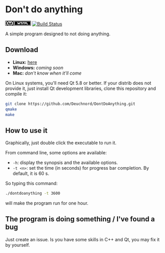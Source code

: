 # Don't do anything

![WTFPL](license.png) [![Build Status](https://travis-ci.org/Deuchnord/DontDoAnything.svg?branch=master)](https://travis-ci.org/Deuchnord/DontDoAnything)

A simple program designed to not doing anything.

## Download

- **Linux:** [here](http://deuchnord.fr/dl/dontdoanything.bin)
- **Windows:** _coming soon_
- **Mac:** _don't know when it'll come_

On Linux systems, you'll need Qt 5.8 or better. If your distrib does not
provide it, just install Qt development libraries, clone this repository and compile it:

```bash
git clone https://github.com/Deuchnord/DontDoAnything.git
qmake
make
```

## How to use it

Graphically, just double click the executable to run it.

From command line, some options are available:

- `-h`: display the synopsis and the available options.
- `-t <n>`: set the time (in seconds) for progress bar completion. By default, it
  is 60 s.

So typing this command:

```bash
./dontdoanything -t 3600
```

will make the program run for one hour.

## The program is doing something / I've found a bug

Just create an issue. Is you have some skills in C++ and Qt, you may fix it by
yourself.
